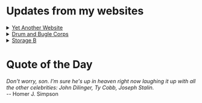 # Updates from my websites

<details><summary> <a href="https://www.amon-hen.com">Yet Another Website</a> </summary>

* <a href="https://www.amon-hen.com/television/9038">MST3K Short 0107 – Radar Men from the Moon 4</a>
* <a href="https://www.amon-hen.com/computing/internet/www/435">Quote of the Day</a>
* <a href="https://www.amon-hen.com/religion/34890">Mount Hideaway Mysteries: Exes and Oh No’s (2018)</a>
* <a href="https://www.amon-hen.com/music/34884">Overture 1928 / Strange Déjà Vu</a>
* <a href="https://www.amon-hen.com/computing/internet/www/34879">Marinas and Yacht Clubs</a>
* <a href="https://www.amon-hen.com/food/34874">Mmmm, Grated</a>
* <a href="https://www.amon-hen.com/television/9053">MST3K 0301 – Cave Dwellers</a>
* <a href="https://www.amon-hen.com/politics/34871">Netanyahu</a>
* <a href="https://www.amon-hen.com/politics/34863">Posting this for no particular reason…</a>
* <a href="https://www.amon-hen.com/politics/34857">War Ravaged Portland</a>
</details>

<details><summary> <a href="https://www.drum-corps.net">Drum and Bugle Corps</a> </summary>

* <a href="https://www.drum-corps.net/news/4068">Yikes!</a>
* <a href="https://www.drum-corps.net/news/4060">Spartans approved for DCI World Class membership</a>
* <a href="https://www.drum-corps.net/news/4051">Drum Corps World – October 2025</a>
* <a href="https://www.drum-corps.net/news/4047">Drum Corps World – September 2025</a>
* <a href="https://www.drum-corps.net/news/4039">Bruno Zuccala, who helped shape generations in drum corps, dies at 68</a>
* <a href="https://www.drum-corps.net/news/4034">Drum Corps World – August 18, 2025</a>
* <a href="https://www.drum-corps.net/history/3371">August 12, 2022</a>
* <a href="https://www.drum-corps.net/scores/dci/4027">2025 DCI World Championship Finals</a>
* <a href="https://www.drum-corps.net/news/4024">2025 SoundSport International Music & Food Festival</a>
* <a href="https://www.drum-corps.net/scores/dci/4021">2025 DCI All-Age World Championship</a>
</details>

<details><summary> <a href="https://www.storage-b.com">Storage B</a> </summary>

* <a href="https://www.storage-b.com/ai/1105">Not Even Close</a>
* <a href="https://www.storage-b.com/math-numerical-analysis/1081">Crummy Code from Copilot</a>
* <a href="https://www.storage-b.com/humor/1067">Meeting Driven Development</a>
* <a href="https://www.storage-b.com/c/1057">CLion Is Now Free for Non-Commercial Use</a>
* <a href="https://www.storage-b.com/humor/1052">Programmers Then and Now</a>
* <a href="https://www.storage-b.com/c/1050">Strategies for Developing Safety-Critical Software in C++</a>
* <a href="https://www.storage-b.com/ai/1048">What trillion-dollar problem is AI trying to solve?</a>
* <a href="https://www.storage-b.com/math-numerical-analysis/1036">Hypot</a>
* <a href="https://www.storage-b.com/c/1015">Uploading Consciousness</a>
* <a href="https://www.storage-b.com/humor/1003">SCRUM: An Honest Ad</a>
</details>

# Quote of the Day
<p><em>Don't worry, son.  I'm sure he's up in heaven right now laughing it up with all the other celebrities: John Dilinger, Ty Cobb, Joseph Stalin.</em><br /> -- Homer J. Simpson</p>